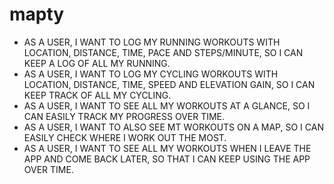 # mapty

- AS A USER, I WANT TO LOG MY RUNNING WORKOUTS WITH LOCATION, DISTANCE, TIME, PACE AND STEPS/MINUTE, SO I CAN KEEP A LOG OF ALL MY RUNNING. <br>
- AS A USER, I WANT TO LOG MY CYCLING WORKOUTS WITH LOCATION, DISTANCE, TIME, SPEED AND ELEVATION GAIN, SO I CAN KEEP TRACK OF ALL MY CYCLING. <br>
- AS A USER, I WANT TO SEE ALL MY WORKOUTS AT A GLANCE, SO I CAN EASILY TRACK MY PROGRESS OVER TIME. <br>
- AS A USER, I WANT TO ALSO SEE MT WORKOUTS ON A MAP, SO I CAN EASILY CHECK WHERE I WORK OUT THE MOST. <br>
- AS A USER, I WANT TO SEE ALL MY WORKOUTS WHEN I LEAVE THE APP AND COME BACK LATER, SO THAT I CAN KEEP USING THE APP OVER TIME. <br>